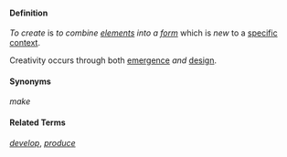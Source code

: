 #### Definition

*To create* is *to combine [elements](https://github.com/gcassel/Modular-Organization-Terminology/blob/master/terms/element.md) into a [form](https://github.com/gcassel/Modular-Organization-Terminology/blob/master/terms/form.md)* which is *new* to a [specific](https://github.com/gcassel/Modular-Organization-Terminology/blob/master/terms/specific.md) [context](https://github.com/gcassel/Modular-Organization-Terminology/blob/master/terms/context.md).

Creativity occurs through both [emergence](https://github.com/gcassel/Modular-Organization-Terminology/blob/master/terms/emergence.md) *and* [design](https://github.com/gcassel/Modular-Organization-Terminology/blob/master/terms/design.md).

#### Synonyms

*make*

#### Related Terms

*[develop](https://github.com/gcassel/Modular-Organization-Terminology/blob/master/terms/develop.md)*, *[produce](https://github.com/gcassel/Modular-Organization-Terminology/blob/master/terms/produce.md)*
